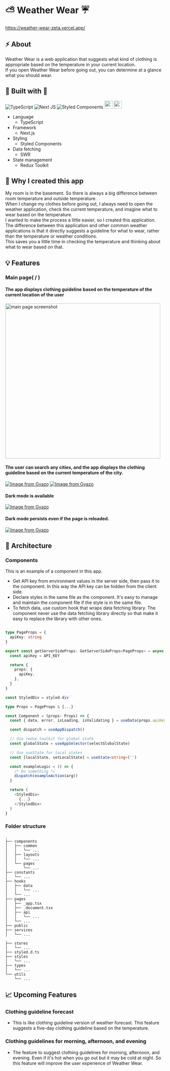 # :partly_sunny: Weather Wear :umbrella:
https://weather-wear-zeta.vercel.app/

## :zap: About
Weather Wear is a web application that suggests what kind of clothing is appropriate based on the temperature in your current location.  
If you open Weather Wear before going out, you can determine at a glance what you should wear.

## :hammer: Built with :wrench:
![TypeScript](https://img.shields.io/badge/typescript-%23007ACC.svg?style=for-the-badge&logo=typescript&logoColor=white)
![Next JS](https://img.shields.io/badge/Next-black?style=for-the-badge&logo=next.js&logoColor=white)
![Styled Components](https://img.shields.io/badge/styled--components-DB7093?style=for-the-badge&logo=styled-components&logoColor=white)
<img src="https://img.shields.io/badge/-swr-000?style=flat-square&logo=next.js&link=http://zi-gae.github.io/" height="25" />
<img src="https://img.shields.io/badge/Redux-593D88?style=for-the-badge&logo=redux&logoColor=white" height="25" />

- Language
  - TypeScript
- Framework
  - Next.js
- Styling
  - Styled Components
- Data fetching
  - SWR
- State management
  - Redux Toolkit

## :thought_balloon: Why I created this app
My room is in the basement. So there is always a big difference between room temperature and outside temperature.  
When I change my clothes before going out, I always need to open the weather application, check the current temperature, and imagine what to wear based on the temperature.  
I wanted to make the process a little easier, so I created this application.
The difference between this application and other common weather applications is that it directly suggests a guideline for what to wear, rather than the temperature or weather conditions.  
This saves you a little time in checking the temperature and thinking about what to wear based on that.

## :bulb: Features
### Main page( / )

#### The app displays clothing guideline based on the temperature of the current location of the user

<img width="490" alt="main page screenshot" src="https://github.com/koyablue/weather-wear/assets/43242050/f9a3c094-da83-47ca-a625-7f29722ff8a0">

#### The user can search any cities, and the app displays the clothing guideline based on the current temperature of the city.

[![Image from Gyazo](https://i.gyazo.com/071404d0c12aad7b5b7b8fa72daaf3a0.gif)](https://gyazo.com/071404d0c12aad7b5b7b8fa72daaf3a0)
[![Image from Gyazo](https://i.gyazo.com/1a385dbca2e0070047c1251f16bc6cac.gif)](https://gyazo.com/1a385dbca2e0070047c1251f16bc6cac)


#### Dark mode is available

[![Image from Gyazo](https://i.gyazo.com/5ef83a671fc069929086313a3cfbbca8.gif)](https://gyazo.com/5ef83a671fc069929086313a3cfbbca8)

#### Dark mode persists even if the page is reloaded.

[![Image from Gyazo](https://i.gyazo.com/b85af6d8c6b291ecd4435b1189bf69cd.gif)](https://gyazo.com/b85af6d8c6b291ecd4435b1189bf69cd)

## :tokyo_tower: Architecture

### Components

This is an example of a component in this app.
- Get API key from environment values in the server side, then pass it to the component. In this way the API key can be hidden from the client side.
- Declare styles in the same file as the component. It's easy to manage and maintain the component file if the style is in the same file.
- To fetch data, use custom hook that wraps data fetching library. The component never use the data fetching library directly so that make it easy to replace the library with other ones.

```typescript

type PageProps = {
  apiKey: string
}

export const getServerSideProps: GetServerSideProps<PageProps> = async () => {
  const apiKey = API_KEY

  return {
    props: {
      apiKey,
    },
  }
}

const StyledDiv = styled.div``

type Props = PageProps & {...}

const Component = (props: Props) => {
  const { data, error, isLoading, isValidating } = useData(props.apiKey)

  const dispatch = useAppDispatch()

  // Use redux toolkit for global state
  const globalState = useAppSelector(selectGlobalState)

  // Use useState for local states
  const [localState, setLocalState] = useState<string>('')

  const exampleLogic = () => {
    /* Do something */
    dispatch(exampleAction(arg))
  }

  return (
    <StyledDiv>
      {...}
    </StyledDiv>
  )
}

```

### Folder structure
```
.
├── components
│   ├── common
│   │   └── ...
│   ├── layouts
│   │   └── ...
│   └── pages
│       └── ...
├── constants
│   └── ...
├── hooks
│   ├── data
│   │   └── ...
│   └── ...
├── pages
│   ├── _app.tsx
│   ├── _document.tsx
│   ├── api
│   │   └── ...
│   └── ...
├── public
├── services
│   └── ...

├── stores
│   └── ...
├── styled.d.ts
├── styles
│   └── ...
├── types
│   └── ...
└── utils
    └── ...
```

## :chart_with_upwards_trend: Upcoming Features
### Clothing guideline forecast
- This is like clothing guideline version of weather forecast. This feature suggests a five-day clothing guideline based on the temperature.

### Clothing guidelines for morning, afternoon, and evening
- The feature to suggest clothing guidelines for morning, afternoon, and evening. Even if it's hot when you go out but it may be cold at night. So this feature will improve the user experience of Weather Wear.
